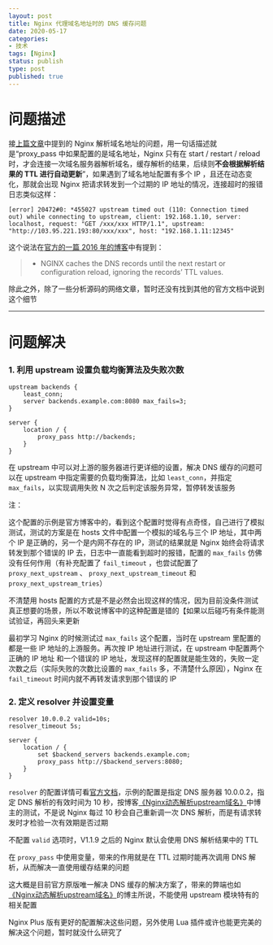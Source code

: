 ```yaml
---
layout: post
title: Nginx 代理域名地址时的 DNS 缓存问题
date: 2020-05-17
categories:
- 技术
tags: [Nginx]
status: publish
type: post
published: true
---
```


# 问题描述

接[上篇文章](https://priesttomb.github.io/%E6%8A%80%E6%9C%AF/2020/05/05/nginx-400-error-about-host/)中提到的 Nginx 解析域名地址的问题，用一句话描述就是“proxy_pass 中如果配置的是域名地址，Nginx 只有在 start / restart / reload 时，才会连接一次域名服务器解析域名，缓存解析的结果，后续则**不会根据解析结果的 TTL 进行自动更新**”，如果遇到了域名地址配置有多个 IP ，且还在动态变化，那就会出现 Nginx 把请求转发到一个过期的 IP 地址的情况，连接超时的报错日志类似这样：

```
[error] 20472#0: *455027 upstream timed out (110: Connection timed out) while connecting to upstream, client: 192.168.1.10, server: localhost, request: "GET /xxx/xxx HTTP/1.1", upstream: "http://103.95.221.193:80/xxx/xxx", host: "192.168.1.11:12345"
```

这个说法在[官方的一篇 2016 年的博客](https://www.nginx.com/blog/dns-service-discovery-nginx-plus/)中有提到：

> * NGINX caches the DNS records until the next restart or configuration reload, ignoring the records’ TTL values.

除此之外，除了一些分析源码的网络文章，暂时还没有找到其他的官方文档中说到这个细节

---

# 问题解决

### 1. 利用 upstream 设置负载均衡算法及失败次数

```
upstream backends {
    least_conn;
    server backends.example.com:8080 max_fails=3;
}

server {
    location / {
        proxy_pass http://backends;
    }
}
```

在 upstream 中可以对上游的服务器进行更详细的设置，解决 DNS 缓存的问题可以在 upstream 中指定需要的负载均衡算法，比如 `least_conn`，并指定 `max_fails`，以实现调用失败 N 次之后判定该服务异常，暂停转发该服务

注：

这个配置的示例是官方博客中的，看到这个配置时觉得有点奇怪，自己进行了模拟测试，测试的方案是在 hosts 文件中配置一个模拟的域名与三个 IP 地址，其中两个 IP 是正确的，另一个是内网不存在的 IP，测试的结果就是 Nginx 始终会将请求转发到那个错误的 IP 去，日志中一直能看到超时的报错，配置的 `max_fails` 仿佛没有任何作用（有补充配置了 `fail_timeout` ，也尝试配置了 `proxy_next_upstream` 、 `proxy_next_upstream_timeout` 和 `proxy_next_upstream_tries`）

不清楚用 hosts 配置的方式是不是必然会出现这样的情况，因为目前没条件测试真正想要的场景，所以不敢说博客中的这种配置是错的【如果以后碰巧有条件能测试验证，再回头来更新

最初学习 Nginx 的时候测试过 `max_fails` 这个配置，当时在 upstream 里配置的都是一些 IP 地址的上游服务。再次按 IP 地址进行测试，在 upstream 中配置两个正确的 IP 地址 和一个错误的 IP 地址，发现这样的配置就是能生效的，失败一定次数之后（实际失败的次数比设置的 `max_fails` 多，不清楚什么原因），Nginx 在 `fail_timeout` 时间内就不再转发请求到那个错误的 IP

### 2. 定义 resolver 并设置变量

```
resolver 10.0.0.2 valid=10s;
resolver_timeout 5s;

server {
    location / {
        set $backend_servers backends.example.com;
        proxy_pass http://$backend_servers:8080;
    }
}
```

`resolver` 的配置详情可看[官方文档](https://nginx.org/en/docs/http/ngx_http_core_module.html#resolver)，示例的配置是指定 DNS 服务器 10.0.0.2，指定 DNS 解析的有效时间为 10 秒，按博客[《Nginx动态解析upstream域名》](http://blog.sina.com.cn/s/blog_4da051a60102x1wb.html)中博主的测试，不是说 Nginx 每过 10 秒会自己重新调一次 DNS 解析，而是有请求转发时才检验一次有效期是否过期

不配置 `valid` 选项时，V1.1.9 之后的 Nginx 默认会使用 DNS 解析结果中的 TTL

在 `proxy_pass` 中使用变量，带来的作用就是在 TTL 过期时能再次调用 DNS 解析，从而解决一直使用缓存结果的问题

这大概是目前官方原版唯一解决 DNS 缓存的解决方案了，带来的弊端也如[《Nginx动态解析upstream域名》](http://blog.sina.com.cn/s/blog_4da051a60102x1wb.html)的博主所说，不能使用 upstream 模块特有的相关配置

Nginx Plus 版有更好的配置解决这些问题，另外使用 Lua 插件或许也能更完美的解决这个问题，暂时就没什么研究了
